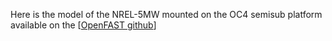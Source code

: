 Here is the model of the NREL-5MW mounted on the OC4 semisub platform available on the [[OpenFAST github](https://github.com/OpenFAST/r-test/tree/main/glue-codes/openfast/5MW_OC4Semi_WSt_WavesWN)]